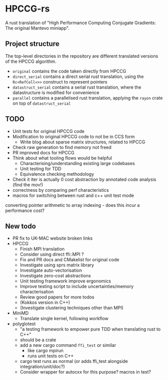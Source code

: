 # HPCCG-rs

A rust translation of "High Performance Computing Conjugate Gradients: The original Mantevo miniapp".

## Project structure

The top-level directories in the repository are different translated versions of the HPCCG algorithm.

- `original` contains the code taken directly from HPCCG
- `direct_serial` contains a direct serial rust translation, using the `Rc<RefCell<>>` construct to represent pointers
- `datastruct_serial` contains a serial rust translation, where the datastructure is modified for convenience
- `parallel` contains a parallelised rust translation, applying the `rayon` crate on top of `datastruct_serial`

## TODO

- Unit tests for original HPCCG code
- Modification to original HPCCG code to not be in CCS form
  - Write blog about sparse matrix structures, related to HPCCG
- Check raw generation to find memory not freed
- PR improved docs for HPCCG
- Think about what tooling flows would be helpful
  - Characterising/understanding existing large codebases
  - Unit testing for TDD
  - Equivalence checking methodology
- Check it iter is actually 0 cost abstraction by annotated code analysis (find the mov!)
- correctness by comparing perf characteristics
- macros for switching between rust and c++ unit test mode

converting pointer arithmetic to array indexing - does this incur a performance cost?

## New todo

- PR fix to UK-MAC website broken links
- HPCCG
  - Finish MPI translation
  - Consider using direct ffi::MPI ?
  - Fix and PR docs and CMakelist for original code
  - Investigate using sprs matrix library
  - Investigate auto-vectorisation
  - Investigate zero-cost abstractions
  - Unit testing framework improve ergonomics
  - Improve testing script to include uncertainties/memory characterisation
  - Review good papers for more todos
  - (Kokkos version in C++)
  - (Investigate clustering techniques other than MPI)
- MiniMD
  - Translate single kernel, following workflow
- polyglotest
  - "a testing framework to empower pure TDD when translating rust to C++"
  - should be a crate
  - add a new cargo command `ffi_test` or similar
    - like cargo mpirun
    - runs unit tests on C++
  - cargo test runs as normal (or adds ffi_test alongside integration/unit/doc?)
  - Consider wrapper for autocxx for this purpose? macros in test?
